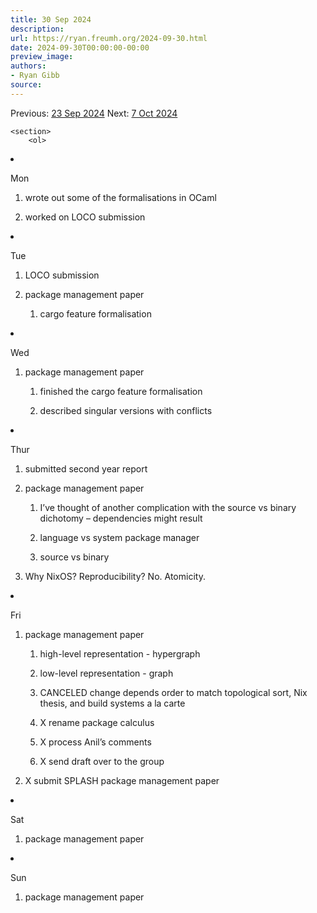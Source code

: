 ```yaml
---
title: 30 Sep 2024
description:
url: https://ryan.freumh.org/2024-09-30.html
date: 2024-09-30T00:00:00-00:00
preview_image:
authors:
- Ryan Gibb
source:
---
```


<article>
    <div class="container">
        <span>  Previous: <a href="https://ryan.freumh.org/2024-09-23.html">23 Sep 2024</a>  </span>
        <span>  Next: <a href="https://ryan.freumh.org/2024-10-07.html"> 7 Oct 2024</a>  </span>
    </div>
    
    <section>
        <ol>
<li><p><span>Mon</span></p>
<ol>
<li><p><span>wrote out some of the formalisations in
OCaml</span></p></li>
<li><p><span>worked on LOCO submission</span></p></li>
</ol></li>
<li><p><span>Tue</span></p>
<ol>
<li><p><span>LOCO submission</span></p></li>
<li><p><span>package management paper</span></p>
<ol>
<li><p><span>cargo feature formalisation</span></p></li>
</ol></li>
</ol></li>
<li><p><span>Wed</span></p>
<ol>
<li><p><span>package management paper</span></p>
<ol>
<li><p><span>finished the cargo feature
formalisation</span></p></li>
<li><p><span>described singular versions with
conflicts</span></p></li>
</ol></li>
</ol></li>
<li><p><span>Thur</span></p>
<ol>
<li><p><span>submitted second year report</span></p></li>
<li><p><span>package management paper</span></p>
<ol>
<li><p><span>I’ve thought of another complication with the
source vs binary dichotomy – dependencies might result</span></p></li>
<li><p><span>language vs system package
manager</span></p></li>
<li><p><span>source vs binary</span></p></li>
</ol></li>
<li><p><span>Why NixOS? Reproducibility? No.
Atomicity.</span></p></li>
</ol></li>
<li><p><span>Fri</span></p>
<ol>
<li><p><span>package management paper</span></p>
<ol>
<li><p><span>high-level representation -
hypergraph</span></p></li>
<li><p><span>low-level representation -
graph</span></p></li>
<li><p><span>CANCELED change depends order to match
topological sort, Nix thesis, and build systems a la
carte</span></p></li>
<li><p><span><span class="done DONE">X</span> rename
package calculus</span></p></li>
<li><p><span><span class="done DONE">X</span> process
Anil’s comments</span></p></li>
<li><p><span><span class="done DONE">X</span> send draft
over to the group</span></p></li>
</ol></li>
<li><p><span><span class="done DONE">X</span> submit SPLASH
package management paper</span></p></li>
</ol></li>
<li><p><span>Sat</span></p>
<ol>
<li><p><span>package management paper</span></p></li>
</ol></li>
<li><p><span>Sun</span></p>
<ol>
<li><p><span>package management paper</span></p></li>
</ol></li>
</ol>
    </section>
</article>

